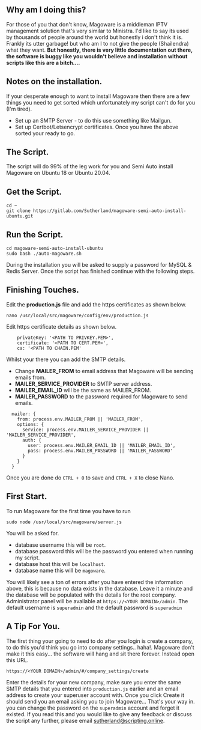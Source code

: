 ## Why am I doing this?
For those of you that don't know, Magoware is a middleman IPTV management solution that's very similar to Ministra. 
I'd like to say its used by thousands of people around the world but honestly i don't think it is. Frankly its utter garbage! but who am I to not give the people (Shailendra) what they want.
**But honestly, there is very little documentation out there, the software is buggy like you wouldn't believe and installation without scripts like this are a bitch....**
## Notes on the installation.
If your desperate enough to want to install Magoware then there are a few things you need to get sorted which unfortunately my script can't do for you (I'm tired). 
* Set up an SMTP Server - to do this use something like Mailgun.
* Set up Certbot/Letsencrypt certificates.
Once you have the above sorted your ready to go. 
## The Script.
The script will do 99% of the leg work for you and Semi Auto install Magoware on Ubuntu 18 or Ubuntu 20.04. 
## Get the Script.
```
cd ~
git clone https://gitlab.com/Sutherland/magoware-semi-auto-install-ubuntu.git
```
## Run the Script.
```
cd magoware-semi-auto-install-ubuntu
sudo bash ./auto-magoware.sh
```
During the installation you will be asked to supply a password for MySQL & Redis Server. Once the script has finished continue with the following steps. 
## Finishing Touches.
Edit the **production.js** file and add the https certificates as shown below. 
```
nano /usr/local/src/magoware/config/env/production.js
```
Edit https certificate details as shown below. 
```
    privateKey: '<PATH TO PRIVKEY.PEM>',
    certificate: '<PATH TO CERT.PEM>',
    ca: '<PATH TO CHAIN.PEM'
```
Whilst your there you can add the SMTP details. 
* Change **MAILER_FROM** to email address that Magoware will be sending emails from.
* **MAILER_SERVICE_PROVIDER** to SMTP server address. 
* **MAILER_EMAIL_ID** will be the same as MAILER_FROM.
* **MAILER_PASSWORD** to the password required for Magoware to send emails. 
```
  mailer: {
    from: process.env.MAILER_FROM || 'MAILER_FROM',
    options: {
      service: process.env.MAILER_SERVICE_PROVIDER || 'MAILER_SERVICE_PROVIDER',
      auth: {
        user: process.env.MAILER_EMAIL_ID || 'MAILER_EMAIL_ID',
        pass: process.env.MAILER_PASSWORD || 'MAILER_PASSWORD'
      }
    }
  }
 ```
Once you are done do `CTRL + O` to save and `CTRL + X` to close Nano.
## First Start.
To run Magoware for the first time you have to run 
```
sudo node /usr/local/src/magoware/server.js
```
You will be asked for. 
* database username this will be `root`.
* database password this will be the password you entered when running my script.
* database host this will be `localhost`.
* database name this will be `magoware`.

You will likely see a ton of errors after you have entered the information above, this is because no data exists in the database. Leave it a minute and the database will be populated with the details for the root company. 
Administrator panel will be available at `https://<YOUR DOMAIN>/admin`. The default username is `superadmin` and the default password is `superadmin`
## A Tip For You.
The first thing your going to need to do after you login is create a company, to do this you'd think you go into company settings.. haha!. Magoware don't make it this easy... the software will hang and sit there forever. Instead open this URL. 
```
https://<YOUR DOMAIN>/admin/#/company_settings/create
```
Enter the details for your new company, make sure you enter the same SMTP details that you entered into `production.js` earlier and an email address to create your superuser account with. Once you click Create it should send you an email asking you to join Magoware... That's your way in. you can change the password on the `superadmin` account and forget it existed. 
If you read this and you would like to give any feedback or discuss the script any further, please email sutherland@scripting.online.
